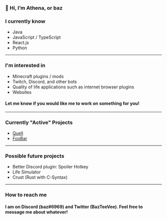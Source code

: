 ### 👋 Hi, I’m Athena, or baz

### I currently know
- Java
- JavaScript / TypeScript
- React.js
- Python
---
### I'm interested in
- Minecraft plugins / mods
- Twitch, Discord, and other bots
- Quality of life applications such as internet browser plugins
- Websites

#### Let me know if you would like me to work on something for you!
---
### Currently "Active" Projects
- [Quell](https://github.com/BazTeeVee/Quell)
- [FooBar](https://github.com/BazTeeVee/FooBar)
---
### Possible future projects
- Better Discord plugin: Spoiler Hotkey
- Life Simulator
- Crust (Rust with C-Syntax)
---
### How to reach me
#### I am on Discord (baz#6969) and Twitter (BazTeeVee). Feel free to message me about whatever! 
